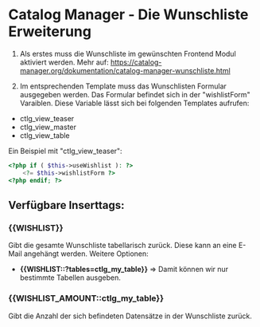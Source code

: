 # Catalog Manager - Die Wunschliste Erweiterung

1) Als erstes muss die Wunschliste im gewünschten Frontend Modul aktiviert werden. 
Mehr auf: https://catalog-manager.org/dokumentation/catalog-manager-wunschliste.html

2) Im entsprechenden Template muss das Wunschlisten Formular ausgegeben werden. Das Formular befindet sich in der "wishlistForm" Varaiblen. 
Diese Variable lässt sich bei folgenden Templates aufrufen:
- ctlg_view_teaser
- ctlg_view_master
- ctlg_view_table

Ein Beispiel mit "ctlg_view_teaser":

``` php
<?php if ( $this->useWishlist ): ?>
    <?= $this->wishlistForm ?>
<?php endif; ?>
```

## Verfügbare Inserttags:

### {{WISHLIST}} 
Gibt die gesamte Wunschliste tabellarisch zurück. Diese kann an eine E-Mail angehängt werden.
Weitere Optionen:

- **{{WISHLIST::?tables=ctlg_my_table}}** => Damit können wir nur bestimmte Tabellen ausgeben.


### {{WISHLIST_AMOUNT::ctlg_my_table}} 
Gibt die Anzahl der sich befindeten Datensätze in der Wunschliste zurück.
